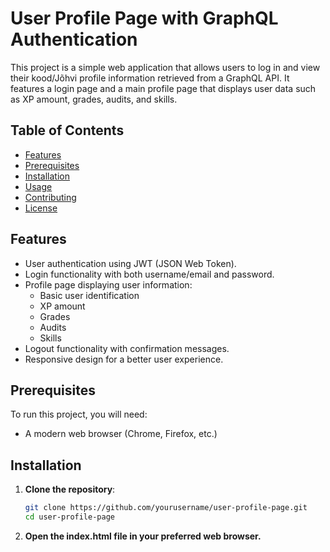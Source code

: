# User Profile Page with GraphQL Authentication

This project is a simple web application that allows users to log in and view their kood/Jõhvi profile information retrieved from a GraphQL API. It features a login page and a main profile page that displays user data such as XP amount, grades, audits, and skills.

## Table of Contents

- [Features](#features)
- [Prerequisites](#prerequisites)
- [Installation](#installation)
- [Usage](#usage)
- [Contributing](#contributing)
- [License](#license)

## Features

- User authentication using JWT (JSON Web Token).
- Login functionality with both username/email and password.
- Profile page displaying user information:
  - Basic user identification
  - XP amount
  - Grades
  - Audits
  - Skills
- Logout functionality with confirmation messages.
- Responsive design for a better user experience.

## Prerequisites

To run this project, you will need:

- A modern web browser (Chrome, Firefox, etc.)

## Installation

1. **Clone the repository**:
   ```bash
   git clone https://github.com/yourusername/user-profile-page.git
   cd user-profile-page

2. **Open the index.html file in your preferred web browser.**